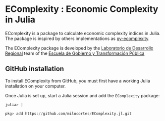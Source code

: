 # EComplexity : Economic Complexity in Julia

EComplexity is a package to calculate economic complexity indices in Julia. The package is inspired by others implementations as [py-ecomplexity](https://github.com/cid-harvard/py-ecomplexity/tree/master).

The EComplexity package is developed by the [Laboratorio de Desarrollo Regional](https://egobiernoytp.tec.mx/es/investigacion/laboratorio-desarrollo-regional) team of the [Escuela de Gobierno y Transformación Pública](https://egobiernoytp.tec.mx/es) 

## GitHub installation
To install EComplexity from GitHub, you must first have a working Julia installation on your computer. 

Once Julia is set up, start a Julia session and add the `EComplexity` package:

```julia
julia> ]

pkg> add https://github.com/milocortes/EComplexity.jl.git
```
